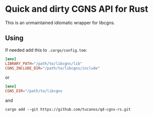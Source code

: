 # Quick and dirty CGNS API for Rust

This is an unmaintained idiomatic wrapper for libcgns.

## Using

If needed add this to `.cargo/config.tom`:

```toml
[env]
LIBRARY_PATH="/path/to/libcgns/lib"
CGNS_INCLUDE_DIR="/path/to/libcgns/include"
```
or

```toml
[env]
CGNS_DIR="/path/to/libcgns
```

and

```
cargo add --git https://github.com/tucanos/qd-cgns-rs.git
```
